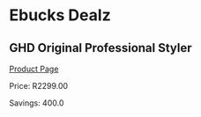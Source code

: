 
# Ebucks Dealz
## GHD Original Professional Styler
[Product Page](https://www.ebucks.com/web/shop/productSelected.do?prodId=360850165&catId=1186086453)

Price: R2299.00

Savings: 400.0


	